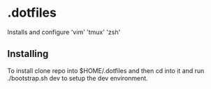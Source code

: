 # .dotfiles

Installs and configure 'vim' 'tmux' 'zsh'

## Installing

To install clone repo into $HOME/.dotfiles and then cd into it and run ./bootstrap.sh dev to setup the dev environment.

